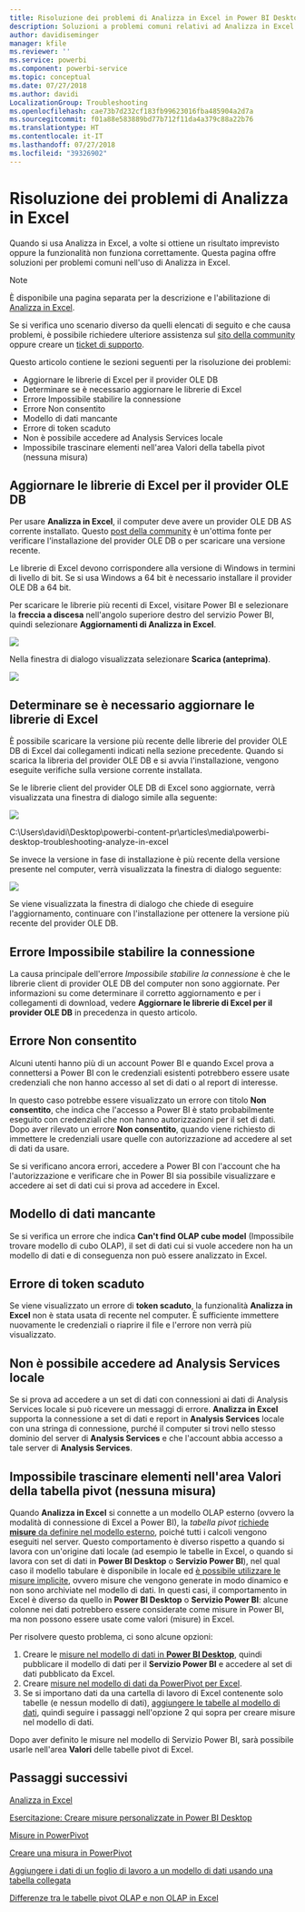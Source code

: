 ```yaml
---
title: Risoluzione dei problemi di Analizza in Excel in Power BI Desktop
description: Soluzioni a problemi comuni relativi ad Analizza in Excel
author: davidiseminger
manager: kfile
ms.reviewer: ''
ms.service: powerbi
ms.component: powerbi-service
ms.topic: conceptual
ms.date: 07/27/2018
ms.author: davidi
LocalizationGroup: Troubleshooting
ms.openlocfilehash: cae73b7d232cf183fb99623016fba485904a2d7a
ms.sourcegitcommit: f01a88e583889bd77b712f11da4a379c88a22b76
ms.translationtype: HT
ms.contentlocale: it-IT
ms.lasthandoff: 07/27/2018
ms.locfileid: "39326902"
---
```

# <a name="troubleshooting-analyze-in-excel"></a>Risoluzione dei problemi di Analizza in Excel
Quando si usa Analizza in Excel, a volte si ottiene un risultato imprevisto oppure la funzionalità non funziona correttamente. Questa pagina offre soluzioni per problemi comuni nell'uso di Analizza in Excel.

> [!NOTE]
> È disponibile una pagina separata per la descrizione e l'abilitazione di [Analizza in Excel](service-analyze-in-excel.md).
> 
> Se si verifica uno scenario diverso da quelli elencati di seguito e che causa problemi, è possibile richiedere ulteriore assistenza sul [sito della community](http://community.powerbi.com/) oppure creare un [ticket di supporto](https://powerbi.microsoft.com/support/).
> 
> 

Questo articolo contiene le sezioni seguenti per la risoluzione dei problemi:

* Aggiornare le librerie di Excel per il provider OLE DB
* Determinare se è necessario aggiornare le librerie di Excel
* Errore Impossibile stabilire la connessione
* Errore Non consentito
* Modello di dati mancante
* Errore di token scaduto
* Non è possibile accedere ad Analysis Services locale
* Impossibile trascinare elementi nell'area Valori della tabella pivot (nessuna misura)

## <a name="update-excel-libraries-for-the-ole-db-provider"></a>Aggiornare le librerie di Excel per il provider OLE DB
Per usare **Analizza in Excel**, il computer deve avere un provider OLE DB AS corrente installato. Questo [post della community](http://community.powerbi.com/t5/Service/Analyze-in-Excel-Initialization-of-the-data-source-failed/m-p/30837#M8081) è un'ottima fonte per verificare l'installazione del provider OLE DB o per scaricare una versione recente.

Le librerie di Excel devono corrispondere alla versione di Windows in termini di livello di bit. Se si usa Windows a 64 bit è necessario installare il provider OLE DB a 64 bit.

Per scaricare le librerie più recenti di Excel, visitare Power BI e selezionare la **freccia a discesa** nell'angolo superiore destro del servizio Power BI, quindi selezionare **Aggiornamenti di Analizza in Excel**.

![](media/desktop-troubleshooting-analyze-in-excel/tshoot-analyze-excel_1.png)

Nella finestra di dialogo visualizzata selezionare **Scarica (anteprima)**.

![](media/desktop-troubleshooting-analyze-in-excel/tshoot-analyze-excel_2.png)

## <a name="determining-whether-you-need-to-update-your-excel-libraries"></a>Determinare se è necessario aggiornare le librerie di Excel
È possibile scaricare la versione più recente delle librerie del provider OLE DB di Excel dai collegamenti indicati nella sezione precedente. Quando si scarica la libreria del provider OLE DB e si avvia l'installazione, vengono eseguite verifiche sulla versione corrente installata.

Se le librerie client del provider OLE DB di Excel sono aggiornate, verrà visualizzata una finestra di dialogo simile alla seguente:

![](media/desktop-troubleshooting-analyze-in-excel/troubleshoot-analyze-excel_3.png)

C:\Users\davidi\Desktop\powerbi-content-pr\articles\media\powerbi-desktop-troubleshooting-analyze-in-excel

Se invece la versione in fase di installazione è più recente della versione presente nel computer, verrà visualizzata la finestra di dialogo seguente:

![](media/desktop-troubleshooting-analyze-in-excel/troubleshoot-analyze-excel_2.png)

Se viene visualizzata la finestra di dialogo che chiede di eseguire l'aggiornamento, continuare con l'installazione per ottenere la versione più recente del provider OLE DB.

## <a name="connection-cannot-be-made-error"></a>Errore Impossibile stabilire la connessione
La causa principale dell'errore *Impossibile stabilire la connessione* è che le librerie client di provider OLE DB del computer non sono aggiornate. Per informazioni su come determinare il corretto aggiornamento e per i collegamenti di download, vedere **Aggiornare le librerie di Excel per il provider OLE DB** in precedenza in questo articolo.

## <a name="forbidden-error"></a>Errore Non consentito
Alcuni utenti hanno più di un account Power BI e quando Excel prova a connettersi a Power BI con le credenziali esistenti potrebbero essere usate credenziali che non hanno accesso al set di dati o al report di interesse.

In questo caso potrebbe essere visualizzato un errore con titolo **Non consentito**, che indica che l'accesso a Power BI è stato probabilmente eseguito con credenziali che non hanno autorizzazioni per il set di dati. Dopo aver rilevato un errore **Non consentito**, quando viene richiesto di immettere le credenziali usare quelle con autorizzazione ad accedere al set di dati da usare.

Se si verificano ancora errori, accedere a Power BI con l'account che ha l'autorizzazione e verificare che in Power BI sia possibile visualizzare e accedere ai set di dati cui si prova ad accedere in Excel.

## <a name="no-data-models"></a>Modello di dati mancante
Se si verifica un errore che indica **Can't find OLAP cube model** (Impossibile trovare modello di cubo OLAP), il set di dati cui si vuole accedere non ha un modello di dati e di conseguenza non può essere analizzato in Excel.

## <a name="token-expired-error"></a>Errore di token scaduto
Se viene visualizzato un errore di **token scaduto**, la funzionalità **Analizza in Excel** non è stata usata di recente nel computer. È sufficiente immettere nuovamente le credenziali o riaprire il file e l'errore non verrà più visualizzato.

## <a name="unable-to-access-on-premises-analysis-services"></a>Non è possibile accedere ad Analysis Services locale
Se si prova ad accedere a un set di dati con connessioni ai dati di Analysis Services locale si può ricevere un messaggi di errore. **Analizza in Excel** supporta la connessione a set di dati e report in **Analysis Services** locale con una stringa di connessione, purché il computer si trovi nello stesso dominio del server di **Analysis Services** e che l'account abbia accesso a tale server di **Analysis Services**.

## <a name="cant-drag-anything-to-the-pivottable-values-area-no-measures"></a>Impossibile trascinare elementi nell'area Valori della tabella pivot (nessuna misura)
Quando **Analizza in Excel** si connette a un modello OLAP esterno (ovvero la modalità di connessione di Excel a Power BI), la *tabella pivot* [richiede **misure** da definire nel modello esterno](https://support.microsoft.com/kb/234700), poiché tutti i calcoli vengono eseguiti nel server. Questo comportamento è diverso rispetto a quando si lavora con un'origine dati locale (ad esempio le tabelle in Excel, o quando si lavora con set di dati in **Power BI Desktop** o **Servizio Power BI**), nel qual caso il modello tabulare è disponibile in locale ed [è possibile utilizzare le misure implicite](https://msdn.microsoft.com/library/gg399077.aspx), ovvero misure che vengono generate in modo dinamico e non sono archiviate nel modello di dati. In questi casi, il comportamento in Excel è diverso da quello in **Power BI Desktop** o **Servizio Power BI**: alcune colonne nei dati potrebbero essere considerate come misure in Power BI, ma non possono essere usate come valori (misure) in Excel.

Per risolvere questo problema, ci sono alcune opzioni:

1. Creare le [misure nel modello di dati in **Power BI Desktop**](desktop-tutorial-create-measures.md), quindi pubblicare il modello di dati per il **Servizio Power BI** e accedere al set di dati pubblicato da Excel.
2. Creare [misure nel modello di dati da PowerPivot per Excel](https://support.office.com/article/Create-a-Measure-in-Power-Pivot-d3cc1495-b4e5-48e7-ba98-163022a71198).
3. Se si importano dati da una cartella di lavoro di Excel contenente solo tabelle (e nessun modello di dati), [aggiungere le tabelle al modello di dati](https://support.office.com/article/Add-worksheet-data-to-a-Data-Model-using-a-linked-table-d3665fc3-99b0-479d-ba09-a37640f5be42), quindi seguire i passaggi nell'opzione 2 qui sopra per creare misure nel modello di dati.

Dopo aver definito le misure nel modello di Servizio Power BI, sarà possibile usarle nell'area **Valori** delle tabelle pivot di Excel.

## <a name="next-steps"></a>Passaggi successivi
[Analizza in Excel](service-analyze-in-excel.md)

[Esercitazione: Creare misure personalizzate in Power BI Desktop](desktop-tutorial-create-measures.md)

[Misure in PowerPivot](https://msdn.microsoft.com/library/gg399077.aspx)

[Creare una misura in PowerPivot](https://support.office.com/article/Create-a-Measure-in-Power-Pivot-d3cc1495-b4e5-48e7-ba98-163022a71198)

[Aggiungere i dati di un foglio di lavoro a un modello di dati usando una tabella collegata](https://support.office.com/article/Add-worksheet-data-to-a-Data-Model-using-a-linked-table-d3665fc3-99b0-479d-ba09-a37640f5be42)

[Differenze tra le tabelle pivot OLAP e non OLAP in Excel](https://support.microsoft.com/kb/234700)

